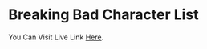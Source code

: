 # Breaking Bad Character List

You Can Visit Live Link [Here](https://nervous-einstein-f15bf4.netlify.app/).

